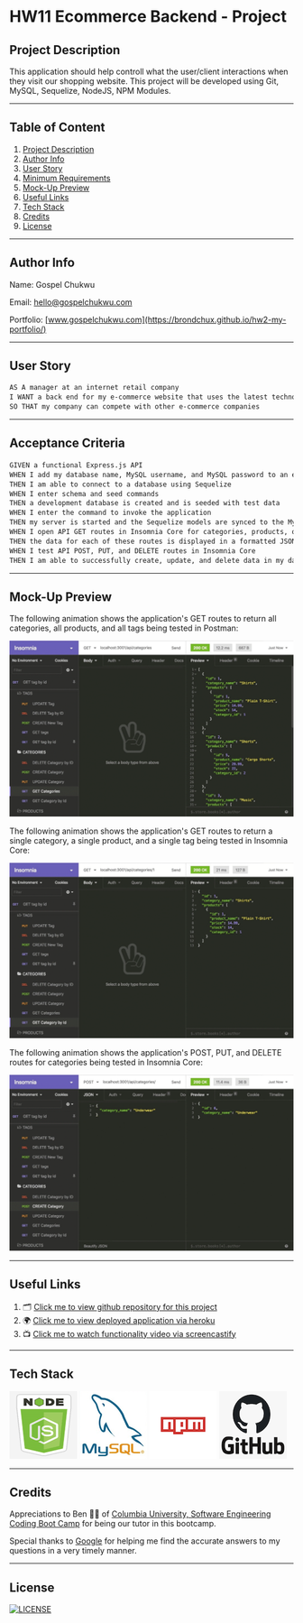 # HW11 Ecommerce Backend - Project

## Project Description

This application should help controll what the user/client interactions when they visit our shopping website. This project will be developed using Git, MySQL, Sequelize, NodeJS, NPM Modules.

---

## Table of Content

1. [Project Description](https://github.com/Brondchux/hw10-employee-management-system#project-description)
2. [Author Info](https://github.com/Brondchux/hw10-employee-management-system#author-info)
3. [User Story](https://github.com/Brondchux/hw10-employee-management-system#user-story)
4. [Minimum Requirements](https://github.com/Brondchux/hw10-employee-management-system#minimum-requirements)
5. [Mock-Up Preview](https://github.com/Brondchux/hw10-employee-management-system#mock-up-preview)
6. [Useful Links](https://github.com/Brondchux/hw10-employee-management-system#useful-links)
7. [Tech Stack](https://github.com/Brondchux/hw10-employee-management-system#tech-stack)
8. [Credits](https://github.com/Brondchux/hw10-employee-management-system#credits)
9. [License](https://github.com/Brondchux/hw10-employee-management-system#license)

---

## Author Info

Name: Gospel Chukwu

Email: hello@gospelchukwu.com

Portfolio: [www.gospelchukwu.com](https://brondchux.github.io/hw2-my-portfolio/)

---

## User Story

```md
AS A manager at an internet retail company
I WANT a back end for my e-commerce website that uses the latest technologies
SO THAT my company can compete with other e-commerce companies
```

---

## Acceptance Criteria

```md
GIVEN a functional Express.js API
WHEN I add my database name, MySQL username, and MySQL password to an environment variable file
THEN I am able to connect to a database using Sequelize
WHEN I enter schema and seed commands
THEN a development database is created and is seeded with test data
WHEN I enter the command to invoke the application
THEN my server is started and the Sequelize models are synced to the MySQL database
WHEN I open API GET routes in Insomnia Core for categories, products, or tags
THEN the data for each of these routes is displayed in a formatted JSON
WHEN I test API POST, PUT, and DELETE routes in Insomnia Core
THEN I am able to successfully create, update, and delete data in my database
```

---

## Mock-Up Preview

The following animation shows the application's GET routes to return all categories, all products, and all tags being tested in Postman:

![In Insomnia Core, the user tests “GET tags,” “GET Categories,” and “GET All Products.”.](./public/assets/images/13-orm-homework-demo-01.gif)

The following animation shows the application's GET routes to return a single category, a single product, and a single tag being tested in Insomnia Core:

![In Insomnia Core, the user tests “GET tag by id,” “GET Category by ID,” and “GET One Product.”](./public/assets/images/13-orm-homework-demo-02.gif)

The following animation shows the application's POST, PUT, and DELETE routes for categories being tested in Insomnia Core:

![In Insomnia Core, the user tests “DELETE Category by ID,” “CREATE Category,” and “UPDATE Category.”](./public/assets/images/13-orm-homework-demo-03.gif)

---

## Useful Links

1. 🗂 [Click me to view github repository for this project](https://github.com/Brondchux/hw10-employee-management-system/)
2. 🌍 [Click me to view deployed application via heroku](https://live-hw10-employee-management.herokuapp.com/)
3. 📺 [Click me to watch functionality video via screencastify](https://drive.google.com/file/d/12yWMt4ei-KCtK0mfkCYM8JstcutAeCpB/view)

---

## Tech Stack

![nodejs logo](./public/assets/images/techs/nodejs.png)
![mysql logo](./public/assets/images/techs/mysql.png)
![npm logo](./public/assets/images/techs/npm.png)
![github logo](./public/assets/images/techs/github.png)

---

## Credits

Appreciations to Ben 🙌🏾 of [Columbia University, Software Engineering Coding Boot Camp](https://bootcamp.cvn.columbia.edu/coding/landing-ftpt/?s=Google-Brand&msg_cv_scta=4&msg_cv_stbn=1&msg_cv_fcta=1&dki=Learn%20Coding&pkw=%2Bcolumbia%20%2Bcoding%20%2Bbootcamp&pcrid=471112563836&pmt=b&utm_source=google&utm_medium=cpc&utm_campaign=GGL%7CCOLUMBIA-UNIVERSITY%7CSEM%7CCODING%7C-%7COFL%7CTIER-1%7CALL%7CBRD%7CBMM%7CCore%7CBootcamp&utm_term=%2Bcolumbia%20%2Bcoding%20%2Bbootcamp&s=google&k=%2Bcolumbia%20%2Bcoding%20%2Bbootcamp&utm_adgroupid=111600049635&utm_locationphysicalms=9067609&utm_matchtype=b&utm_network=g&utm_device=c&utm_content=471112563836&utm_placement=&gclid=CjwKCAjwlrqHBhByEiwAnLmYUA8CIItksRJF6IT6XMX8WOOJBO-jtCRkzXZhI2gvsZrFEpYdRXy54RoC6jQQAvD_BwE&gclsrc=aw.ds) for being our tutor in this bootcamp.

Special thanks to [Google](https://www.google.com) for helping me find the accurate answers to my questions in a very timely manner.

---

## License

[![LICENSE](https://img.shields.io/badge/License-MIT-blue)](https://opensource.org/licenses/MIT)
